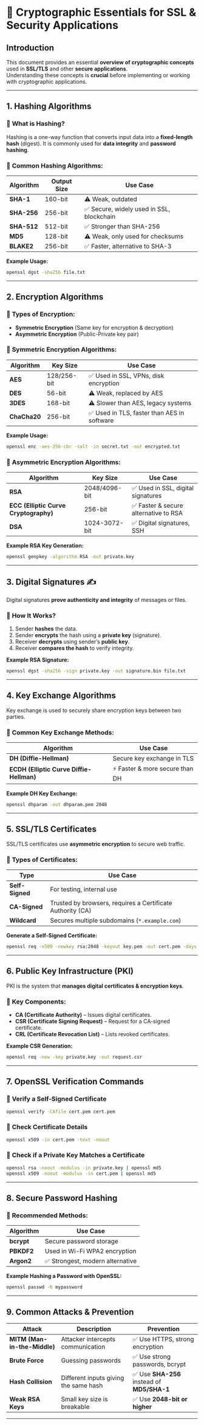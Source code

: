 # 🔐 Cryptographic Essentials for SSL & Security Applications

## Introduction  
This document provides an essential **overview of cryptographic concepts** used in **SSL/TLS** and other **secure applications**.  
Understanding these concepts is **crucial** before implementing or working with cryptographic applications.

---

## 1. Hashing Algorithms

### 🔹 **What is Hashing?**  
Hashing is a one-way function that converts input data into a **fixed-length hash** (digest). It is commonly used for **data integrity** and **password hashing**.

### 🔹 **Common Hashing Algorithms:**
| Algorithm   | Output Size | Use Case |
|------------|------------|----------|
| **SHA-1**  | 160-bit    | ⚠️ Weak, outdated |
| **SHA-256** | 256-bit  | ✅ Secure, widely used in SSL, blockchain |
| **SHA-512** | 512-bit  | ✅ Stronger than SHA-256 |
| **MD5**    | 128-bit    | ⚠️ Weak, only used for checksums |
| **BLAKE2** | 256-bit    | ✅ Faster, alternative to SHA-3 |

**Example Usage:**
```bash
openssl dgst -sha256 file.txt
```

---

## 2. Encryption Algorithms

### 🔹 **Types of Encryption:**
- **Symmetric Encryption** (Same key for encryption & decryption)
- **Asymmetric Encryption** (Public-Private key pair)

### 🔹 **Symmetric Encryption Algorithms:**
| Algorithm  | Key Size | Use Case |
|------------|---------|----------|
| **AES**    | 128/256-bit | ✅ Used in SSL, VPNs, disk encryption |
| **DES**    | 56-bit  | ⚠️ Weak, replaced by AES |
| **3DES**   | 168-bit | ⚠️ Slower than AES, legacy systems |
| **ChaCha20** | 256-bit | ✅ Used in TLS, faster than AES in software |

**Example Usage:**
```bash
openssl enc -aes-256-cbc -salt -in secret.txt -out encrypted.txt
```

### 🔹 **Asymmetric Encryption Algorithms:**
| Algorithm  | Key Size | Use Case |
|------------|---------|----------|
| **RSA**    | 2048/4096-bit | ✅ Used in SSL, digital signatures |
| **ECC (Elliptic Curve Cryptography)** | 256-bit | ✅ Faster & secure alternative to RSA |
| **DSA**    | 1024-3072-bit | ✅ Digital signatures, SSH |

**Example RSA Key Generation:**
```bash
openssl genpkey -algorithm RSA -out private.key
```

---

## 3. Digital Signatures ✍️  
Digital signatures **prove authenticity and integrity** of messages or files.

### 🔹 **How It Works?**
1. Sender **hashes** the data.
2. Sender **encrypts** the hash using a **private key** (signature).
3. Receiver **decrypts** using sender’s **public key**.
4. Receiver **compares the hash** to verify integrity.

**Example RSA Signature:**
```bash
openssl dgst -sha256 -sign private.key -out signature.bin file.txt
```

---

## 4. Key Exchange Algorithms
Key exchange is used to securely share encryption keys between two parties.

### 🔹 **Common Key Exchange Methods:**
| Algorithm | Use Case |
|-----------|---------|
| **DH (Diffie-Hellman)** | Secure key exchange in TLS |
| **ECDH (Elliptic Curve Diffie-Hellman)** | ⚡ Faster & more secure than DH |

**Example DH Key Exchange:**
```bash
openssl dhparam -out dhparam.pem 2048
```

---

## 5. SSL/TLS Certificates  
SSL/TLS certificates use **asymmetric encryption** to secure web traffic.

### 🔹 **Types of Certificates:**
| Type | Use Case |
|------|---------|
| **Self-Signed** | For testing, internal use |
| **CA-Signed** | Trusted by browsers, requires a Certificate Authority (CA) |
| **Wildcard** | Secures multiple subdomains (`*.example.com`) |

**Generate a Self-Signed Certificate:**
```bash
openssl req -x509 -newkey rsa:2048 -keyout key.pem -out cert.pem -days 365
```

---

## 6. Public Key Infrastructure (PKI) 
PKI is the system that **manages digital certificates & encryption keys**.

### 🔹 **Key Components:**
- **CA (Certificate Authority)** – Issues digital certificates.
- **CSR (Certificate Signing Request)** – Request for a CA-signed certificate.
- **CRL (Certificate Revocation List)** – Lists revoked certificates.

**Example CSR Generation:**
```bash
openssl req -new -key private.key -out request.csr
```

---

## 7. OpenSSL Verification Commands  

### 🔹 **Verify a Self-Signed Certificate**
```bash
openssl verify -CAfile cert.pem cert.pem
```

### 🔹 **Check Certificate Details**
```bash
openssl x509 -in cert.pem -text -noout
```

### 🔹 **Check if a Private Key Matches a Certificate**
```bash
openssl rsa -noout -modulus -in private.key | openssl md5
openssl x509 -noout -modulus -in cert.pem | openssl md5
```

---

## 8. Secure Password Hashing 

### 🔹 **Recommended Methods:**
| Algorithm | Use Case |
|-----------|---------|
| **bcrypt** | Secure password storage |
| **PBKDF2** | Used in Wi-Fi WPA2 encryption |
| **Argon2** | ✅ Strongest, modern alternative |

**Example Hashing a Password with OpenSSL:**
```bash
openssl passwd -6 mypassword
```

---

## 9. Common Attacks & Prevention 
| Attack | Description | Prevention |
|--------|------------|------------|
| **MITM (Man-in-the-Middle)** | Attacker intercepts communication | ✅ Use HTTPS, strong encryption |
| **Brute Force** | Guessing passwords | ✅ Use strong passwords, bcrypt |
| **Hash Collision** | Different inputs giving the same hash | ✅ Use **SHA-256** instead of **MD5/SHA-1** |
| **Weak RSA Keys** | Small key size is breakable | ✅ Use **2048-bit or higher** |

---
